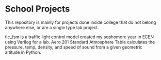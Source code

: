 # School Projects
This repository is mainly for projects done inside college that do not belong anywhere else, or are a single type lab project. 


tlc_fsm is a traffic light control model created my sophomore year in ECEN using Verilog for a lab.
Aero 201 Standard Atmosphere Table calculates the pressure, temp, density, and speed of sound from a given geometric altitude in Python.
